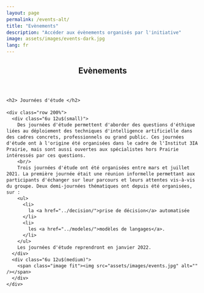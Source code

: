 ```yaml
---
layout: page
permalink: /events-alt/
title: "Evènements"
description: "Accéder aux évènements organisés par l'initiative"
image: assets/images/events-dark.jpg
lang: fr
---
```

<!-- Main -->
<div id="main" class="alt">

<!-- One -->
<section id="one">
	<div class="inner">
		<header class="major">
			<h1>Evènements</h1>
		</header>

<!-- Content -->
    <h2> Journées d'étude </h2>

    <div class="row 200%">
      <div class="6u 12u$(small)">
        Des journées d'étude permettent d'aborder des questions d'éthique liées au déploiement des techniques d'intelligence artificielle dans des cadres concrets, professionnels ou grand public. Ces journées d'étude ont à l'origine été organisées dans le cadre de l'Institut 3IA Prairie, mais sont aussi ouvertes aux spécialistes hors Prairie intéressés par ces questions.
        <br/>
        Trois journées d'étude ont été organisées entre mars et juillet 2021. La première journée était une réunion informelle permettant aux participants d'échanger sur leur parcours et leurs attentes vis-à-vis du groupe. Deux demi-journées thématiques ont depuis été organisées, sur :
        <ul>
          <li>
            la <a href="../decision/">prise de décision</a> automatisée
          </li>
          <li>
            les <a href="../modeles/">modèles de langages</a>.
          </li>
        </ul>
        Les journées d'étude reprendront en janvier 2022.
      </div>
      <div class="6u 12u$(medium)">
        <span class="image fit"><img src="assets/images/events.jpg" alt="" /></span>
      </div>
    </div>
  </div>
